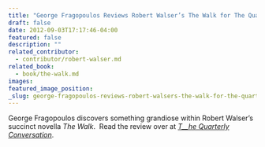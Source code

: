 ```yaml
---
title: "George Fragopoulos Reviews Robert Walser’s The Walk for The Quarterly Conversation"
draft: false
date: 2012-09-03T17:17:46-04:00
featured: false
description: ""
related_contributor:
  - contributor/robert-walser.md
related_book:
  - book/the-walk.md
images:
featured_image_position: 
_slug: george-fragopoulos-reviews-robert-walsers-the-walk-for-the-quarterly-conversation
---
```


George Fragopoulos discovers something grandiose within Robert Walser’s succinct novella _The Walk_.  Read the review over at [_T__he Quarterly Conversation_](http://quarterlyconversation.com/the-walk-by-robert-walser).

